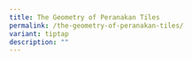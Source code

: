 ```yaml
---
title: The Geometry of Peranakan Tiles
permalink: /the-geometry-of-peranakan-tiles/
variant: tiptap
description: ""
---
```


